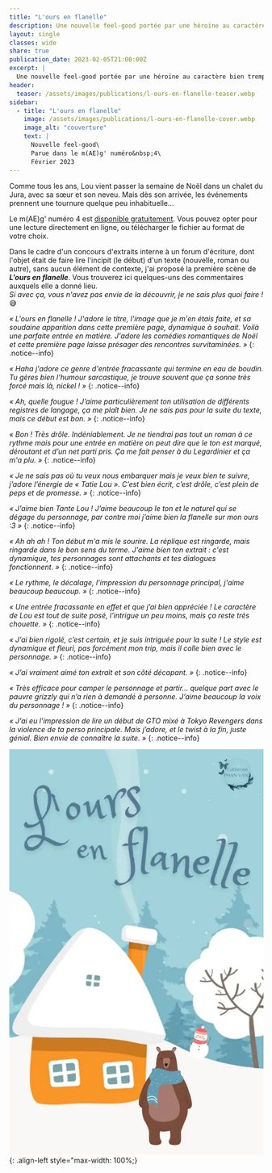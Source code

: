 ```yaml
---
title: "L'ours en flanelle"
description: Une nouvelle feel-good portée par une héroïne au caractère bien trempé. Parue en février 2023 dans le numéro 4 du m(AE)g'.
layout: single
classes: wide
share: true
publication_date: 2023-02-05T21:00:00Z
excerpt: |
  Une nouvelle feel-good portée par une héroïne au caractère bien trempé.
header:
  teaser: /assets/images/publications/l-ours-en-flanelle-teaser.webp
sidebar:
  - title: "L'ours en flanelle"
    image: /assets/images/publications/l-ours-en-flanelle-cover.webp
    image_alt: "couverture"
    text: |
      Nouvelle feel-good\
      Parue dans le m(AE)g' numéro&nbsp;4\
      Février 2023
---
```


Comme tous les ans, Lou vient passer la semaine de Noël dans un chalet du Jura, avec sa s&oelig;ur et son neveu. Mais dès son arrivée, les événements prennent une tournure quelque peu inhabituelle&hellip;

Le m(AE)g' numéro&nbsp;4 est <a href="https://annuaire-auto-edites.johnlucas.fr/magazine/numero-4/" target="_blank">disponible gratuitement</a>. Vous pouvez opter pour une lecture directement en ligne, ou télécharger le fichier au format de votre choix.

Dans le cadre d'un concours d'extraits interne à un forum d'écriture, dont l'objet était de faire lire l'incipit (le début) d'un texte (nouvelle, roman ou autre), sans aucun élément de contexte, j'ai proposé la première scène de ***L'ours en flanelle***. Vous trouverez ici quelques-uns des commentaires auxquels elle a donné lieu.<br/>
*Si avec ça, vous n'avez pas envie de la découvrir, je ne sais plus quoi faire&nbsp;!* 😅

*«&nbsp;L'ours en flanelle&nbsp;! J'adore le titre, l'image que je m'en étais faite, et sa soudaine apparition dans cette première page, dynamique à souhait. Voilà une parfaite entrée en matière. J'adore les comédies romantiques de Noël et cette première page laisse présager des rencontres survitaminées.&nbsp;»*
{: .notice--info}

*«&nbsp;Haha j'adore ce genre d'entrée fracassante qui termine en eau de boudin. Tu gères bien l'humour sarcastique, je trouve souvent que ça sonne très forcé mais là, nickel&nbsp;!&nbsp;»*
{: .notice--info}

*«&nbsp;Ah, quelle fougue&nbsp;! J’aime particulièrement ton utilisation de différents registres de langage, ça me plaît bien. Je ne sais pas pour la suite du texte, mais ce début est bon.&nbsp;»*
{: .notice--info}

*«&nbsp;Bon&nbsp;! Très drôle. Indéniablement. Je ne tiendrai pas tout un roman à ce rythme mais pour une entrée en matière on peut dire que le ton est marqué, déroutant et d’un net parti pris. Ça me fait penser à du Legardinier et ça m'a plu.&nbsp;»*
{: .notice--info}

*«&nbsp;Je ne sais pas où tu veux nous embarquer mais je veux bien te suivre, j’adore l’énergie de « Tatie Lou ». C’est bien écrit, c’est drôle, c’est plein de peps et de promesse.&nbsp;»*
{: .notice--info}

*«&nbsp;J’aime bien Tante Lou&nbsp;! J’aime beaucoup le ton et le naturel qui se dégage du personnage, par contre moi j’aime bien la flanelle sur mon ours :3&nbsp;»*
{: .notice--info}

*«&nbsp;Ah ah ah&nbsp;! Ton début m'a mis le sourire. La réplique est ringarde, mais ringarde dans le bon sens du terme. J'aime bien ton extrait&nbsp;: c'est dynamique, tes personnages sont attachants et tes dialogues fonctionnent.&nbsp;»*
{: .notice--info}

*«&nbsp;Le rythme, le décalage, l'impression du personnage principal, j'aime beaucoup beaucoup.&nbsp;»*
{: .notice--info}

*«&nbsp;Une entrée fracassante en effet et que j’ai bien appréciée&nbsp;! Le caractère de Lou est tout de suite posé, l’intrigue un peu moins, mais ça reste très chouette.&nbsp;»*
{: .notice--info}

*«&nbsp;J’ai bien rigolé, c’est certain, et je suis intriguée pour la suite&nbsp;! Le style est dynamique et fleuri, pas forcément mon trip, mais il colle bien avec le personnage.&nbsp;»*
{: .notice--info}

*«&nbsp;J’ai vraiment aimé ton extrait et son côté décapant.&nbsp;»*
{: .notice--info}

*«&nbsp;Très efficace pour camper le personnage et partir&hellip; quelque part avec le pauvre grizzly qui n’a rien à demandé à personne. J’aime beaucoup la voix du personnage&nbsp;!&nbsp;»*
{: .notice--info}

*«&nbsp;J’ai eu l’impression de lire un début de GTO mixé à Tokyo Revengers dans la violence de ta perso principale. Mais j’adore, et le twist à la fin, juste génial. Bien envie de connaître la suite.&nbsp;»*
{: .notice--info}

![styled-image](/assets/images/publications/l-ours-en-flanelle-illustration.webp){: .align-left style="max-width: 100%;}
